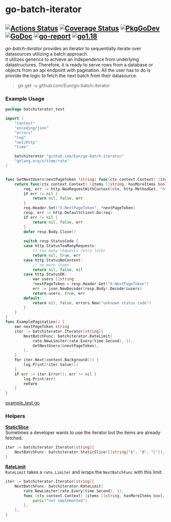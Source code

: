 # go-batch-iterator
[![Actions Status](https://github.com/Eun/go-batch-iterator/workflows/push/badge.svg)](https://github.com/Eun/go-batch-iterator/actions)
[![Coverage Status](https://coveralls.io/repos/github/Eun/go-batch-iterator/badge.svg?branch=master)](https://coveralls.io/github/Eun/go-batch-iterator?branch=master)
[![PkgGoDev](https://img.shields.io/badge/pkg.go.dev-reference-blue)](https://pkg.go.dev/github.com/Eun/go-batch-iterator)
[![GoDoc](https://godoc.org/github.com/Eun/go-batch-iterator?status.svg)](https://godoc.org/github.com/Eun/go-batch-iterator)
[![go-report](https://goreportcard.com/badge/github.com/Eun/go-batch-iterator)](https://goreportcard.com/report/github.com/Eun/go-batch-iterator)
[![go1.18](https://img.shields.io/badge/go-1.18-blue)](#)
---
*go-batch-iterator* provides an iterator to sequentially iterate over datasources utilizing a
batch approach.  
It utilizes generics to achieve an independence from underlying datastructures.
Therefore, it is ready to serve rows from a database or objects from an api endpoint with pagination.
All the user has to do is provide the logic to fetch the next batch from their datasource.

> go get -u github.com/Eun/go-batch-iterator

### Example Usage
```go
package batchiterator_test

import (
	"context"
	"encoding/json"
	"errors"
	"log"
	"net/http"
	"time"

	batchiterator "github.com/Eun/go-batch-iterator"
	"golang.org/x/time/rate"
)


func GetNextUsers(nextPageToken *string) func(ctx context.Context) (items []string, hasMoreItems bool, err error) {
	return func(ctx context.Context) (items []string, hasMoreItems bool, err error) {
		req, err := http.NewRequestWithContext(ctx, http.MethodGet, "http://127.0.0.1:8080/users", http.NoBody)
		if err != nil {
			return nil, false, err
		}
		req.Header.Set("X-NextPageToken", *nextPageToken)
		resp, err := http.DefaultClient.Do(req)
		if err != nil {
			return nil, false, err
		}
		defer resp.Body.Close()
		
		switch resp.StatusCode {
		case http.StatusTooManyRequests:
			// too many requests retry later
			return nil, true, err
		case http.StatusNoContent:
			// no more items
			return nil, false, nil
		case http.StatusOK:
			var users []string
			*nextPageToken = resp.Header.Get("X-NextPageToken")
			err := json.NewDecoder(resp.Body).Decode(&users)
			return users, true, err
		default:
			return nil, false, errors.New("unknown status code")
		}
	}
}
func ExamplePagination() {
	var nextPageToken string
	iter := batchiterator.Iterator[string]{
		NextBatchFunc: batchiterator.RateLimit(
			rate.NewLimiter(rate.Every(time.Second), 1),
			GetNextUsers(&nextPageToken),
		),
	}
	for iter.Next(context.Background()) {
		log.Print(*iter.Value())
	}
	if err := iter.Error(); err != nil {
		log.Print(err)
		return
	}
}
```
[example_test.go](example_test.go)

### Helpers
[**StaticSlice**](option.go:#L11)  
Sometimes a developer wants to use the iterator but the items are already fetched.
```go
iter := batchiterator.Iterator[string]{
    NextBatchFunc: batchiterator.StaticSlice([]string{"A", "B", "C"}),
}
```


[**RateLimit**](option.go:#L18)  
`RateLimit` takes a `rate.Limiter` and wraps the `NextBatchFunc` with this limit.
```go
iter := batchiterator.Iterator[string]{
    NextBatchFunc: batchiterator.RateLimit(
		rate.NewLimiter(rate.Every(time.Second), 1), 
		func (ctx context.Context) (items []string, hasMoreItems bool, err error) {
			panic("not implemented")
		}, 
	),
}
```
